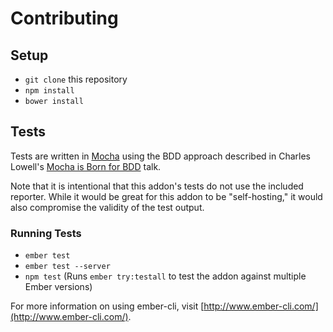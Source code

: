 # Contributing

## Setup

* `git clone` this repository
* `npm install`
* `bower install`

## Tests

Tests are written in [Mocha](http://mochajs.org/) using the BDD approach described in Charles Lowell's [Mocha is Born for BDD](https://vimeo.com/146960282) talk.

Note that it is intentional that this addon's tests do not use the included reporter. While it would be great for this addon to be "self-hosting," it would also compromise the validity of the test output.

### Running Tests

* `ember test`
* `ember test --server`
* `npm test` (Runs `ember try:testall` to test the addon against multiple Ember versions)

For more information on using ember-cli, visit [http://www.ember-cli.com/](http://www.ember-cli.com/).

